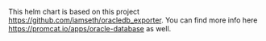 This helm chart is based on this project https://github.com/iamseth/oracledb_exporter.
You can find more info here https://promcat.io/apps/oracle-database as well.